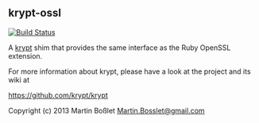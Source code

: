 krypt-ossl
-----------------

[![Build Status](https://secure.travis-ci.org/krypt/krypt-ossl.png?branch=master)](http://travis-ci.org/krypt/krypt-ossl)

A [krypt](https://github.com/krypt/krypt) shim that provides the same
interface as the Ruby OpenSSL extension.

For more information about krypt, please have a look at the project and its
wiki at

https://github.com/krypt/krypt

Copyright (c) 2013
Martin Boßlet <Martin.Bosslet@gmail.com>
